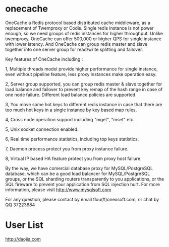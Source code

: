 # onecache

OneCache a Redis protocol based distributed cache middleware, as a replacement of Twemproxy or Codis. Single redis instance is not power enough, so we need groups of redis instances for higher throughput. Unlike twemproxy, OneCache can offer 500,000 or higher QPS for single instance with lower latency. And OneCache can group redis master and slave together into one server group for read/write splitting and failover.

Key features of OneCache including :

  1, Multiple threads model provide higher performance for single instance, even without pipeline feature, less proxy instances make operation easy.
  
  2, Server group supported, you can group redis master & slave together for load balance and failover to prevent key remap of the hash range in case of one node failure. Different load balance policies are supported.
  
  3, You move some hot keys to different redis instance in case that there are too much hot keys in a single instance by key based map rules.
  
  4, Cross node operation support including "mget", "mset" etc.
  
  5, Unix socket connection enabled.
  
  6, Real time performance statistics, including top keys statistics. 
  
  7, Daemon process protect you from proxy instance failure.
  
  8, Virtual IP based HA feature protect you from proxy host failure.

By the way, we have comercial database proxy for MySQL/PostgreSQL database, which can be a good load balancer for MySQL/PostgreSQL groups, or the SQL sharding routers transparently to you applications, or the SQL fireware to prevent your application from SQL injection hurt. For more information, please visit http://www.mysqlsoft.com

For any question, please contact by email flou(#)onexsoft.com, or chat by QQ 37223884

# User List

http://daojia.com
